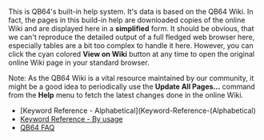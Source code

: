 This is QB64's built-in help system. It's data is based on the QB64 Wiki. In fact, the pages in this build-in help are downloaded copies of the online Wiki and are displayed here in a **simplified** form. It should be obvious, that we can't reproduce the detailed output of a full fledged web browser here, especially tables are a bit too complex to handle it here. However, you can click the cyan colored **View on Wiki** button at any time to open the original online Wiki page in your standard browser.

Note: As the QB64 Wiki is a vital resource maintained by our community, it might be a good idea to periodically use the **Update All Pages...** command from the **Help** menu to fetch the latest changes done in the online Wiki.

* [Keyword Reference - Alphabetical](Keyword-Reference-(Alphabetical)
* [Keyword Reference - By usage](Keyword-Reference---By-usage)
* [QB64 FAQ](QB64-FAQ)
